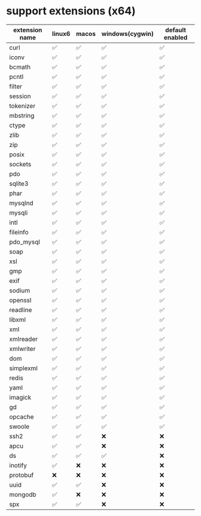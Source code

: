 # support extensions   (x64)

| extension name | linux6 | macos | windows(cygwin) | default enabled |
|----------------|--------|-------|-----------------|-----------------|
| curl           | ✅      | ✅     | ✅               | ✅               |
| iconv          | ✅      | ✅     | ✅               | ✅               |
| bcmath         | ✅      | ✅     | ✅               | ✅               |
| pcntl          | ✅      | ✅     | ✅               | ✅               |
| filter         | ✅      | ✅     | ✅               | ✅               |
| session        | ✅      | ✅     | ✅               | ✅               |
| tokenizer      | ✅      | ✅     | ✅               | ✅               |
| mbstring       | ✅      | ✅     | ✅               | ✅               |
| ctype          | ✅      | ✅     | ✅               | ✅               |
| zlib           | ✅      | ✅     | ✅               | ✅               |
| zip            | ✅      | ✅     | ✅               | ✅               |
| posix          | ✅      | ✅     | ✅               | ✅               |
| sockets        | ✅      | ✅     | ✅               | ✅               |
| pdo            | ✅      | ✅     | ✅               | ✅               |
| sqlite3        | ✅      | ✅     | ✅               | ✅               |
| phar           | ✅      | ✅     | ✅               | ✅               |
| mysqlnd        | ✅      | ✅     | ✅               | ✅               |
| mysqli         | ✅      | ✅     | ✅               | ✅               |
| intl           | ✅      | ✅     | ✅               | ✅               |
| fileinfo       | ✅      | ✅     | ✅               | ✅               |
| pdo_mysql      | ✅      | ✅     | ✅               | ✅               |
| soap           | ✅      | ✅     | ✅               | ✅               |
| xsl            | ✅      | ✅     | ✅               | ✅               |
| gmp            | ✅      | ✅     | ✅               | ✅               |
| exif           | ✅      | ✅     | ✅               | ✅               |
| sodium         | ✅      | ✅     | ✅               | ✅               |
| openssl        | ✅      | ✅     | ✅               | ✅               |
| readline       | ✅      | ✅     | ✅               | ✅               |
| libxml         | ✅      | ✅     | ✅               | ✅               |
| xml            | ✅      | ✅     | ✅               | ✅               |
| xmlreader      | ✅      | ✅     | ✅               | ✅               |
| xmlwriter      | ✅      | ✅     | ✅               | ✅               |
| dom            | ✅      | ✅     | ✅               | ✅               |
| simplexml      | ✅      | ✅     | ✅               | ✅               |
| redis          | ✅      | ✅     | ✅               | ✅               |
| yaml           | ✅      | ✅     | ✅               | ✅               |
| imagick        | ✅      | ✅     | ✅               | ✅               |
| gd             | ✅      | ✅     | ✅               | ✅               |
| opcache        | ✅      | ✅     | ✅               | ✅               |
| swoole         | ✅      | ✅     | ✅               | ✅               |
| ssh2           | ✅      | ✅     | ❌               | ❌               |
| apcu           | ✅      | ✅     | ❌               | ❌               |
| ds             | ✅      | ✅     | ✅               | ❌               |
| inotify        | ✅      | ❌     | ❌               | ❌               |
| protobuf       | ❌      | ❌     | ❌               | ❌               |
| uuid           | ✅      | ✅     | ❌               | ❌               |
| mongodb        | ✅      | ❌     | ❌               | ❌               |
| spx            | ✅      | ✅     | ❌               | ❌               |


